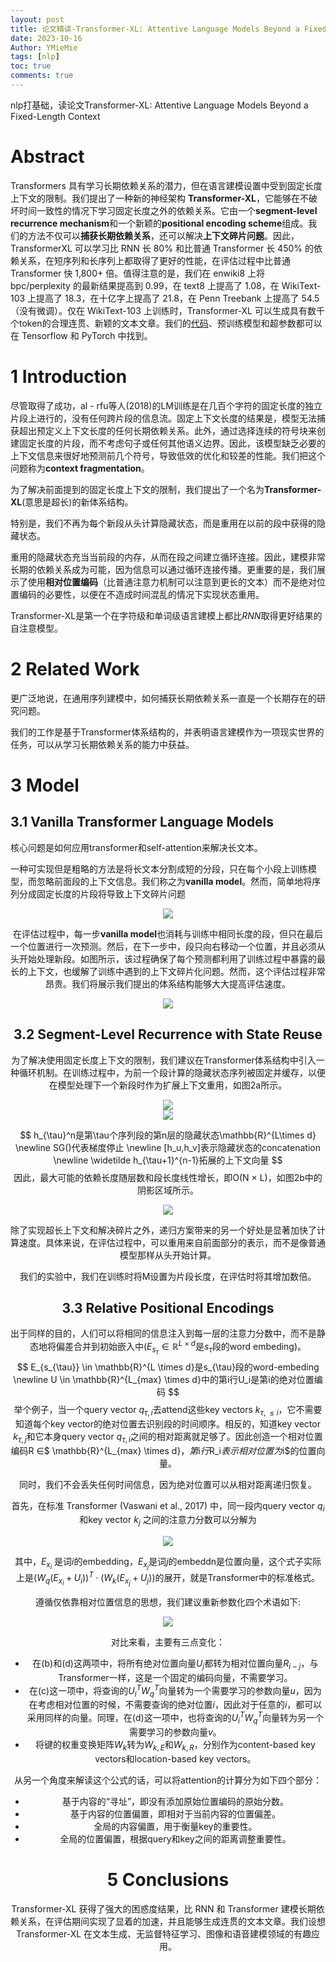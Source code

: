 ```yaml
---
layout: post
title: 论文精读-Transformer-XL: Attentive Language Models Beyond a Fixed-Length Context
date: 2023-10-16
Author: YMieMie
tags: [nlp]
toc: true
comments: true
---
```

nlp打基础，读论文Transformer-XL: Attentive Language Models Beyond a Fixed-Length Context

# Abstract

Transformers 具有学习长期依赖关系的潜力，但在语言建模设置中受到固定长度上下文的限制。我们提出了一种新的神经架构 **Transformer-XL**，它能够在不破坏时间一致性的情况下学习固定长度之外的依赖关系。它由一个**segment-level recurrence mechanism**和一个新颖的**positional encoding scheme**组成。我们的方法不仅可以**捕获长期依赖关系**，还可以解决**上下文碎片问题**。因此，TransformerXL 可以学习比 RNN 长 80% 和比普通 Transformer 长 450% 的依赖关系，在短序列和长序列上都取得了更好的性能，在评估过程中比普通 Transformer 快 1,800+ 倍。值得注意的是，我们在 enwiki8 上将 bpc/perplexity 的最新结果提高到 0.99，在 text8 上提高了 1.08，在 WikiText-103 上提高了 18.3，在十亿字上提高了 21.8，在 Penn Treebank 上提高了 54.5（没有微调）。仅在 WikiText-103 上训练时，Transformer-XL 可以生成具有数千个token的合理连贯、新颖的文本文章。我们的[代码](https://github.com/kimiyoung/transformer-xl)、预训练模型和超参数都可以在 Tensorflow 和 PyTorch 中找到。

# 1 Introduction

尽管取得了成功，al - rfu等人(2018)的LM训练是在几百个字符的固定长度的独立片段上进行的，没有任何跨片段的信息流。固定上下文长度的结果是，模型无法捕获超出预定义上下文长度的任何长期依赖关系。此外，通过选择连续的符号块来创建固定长度的片段，而不考虑句子或任何其他语义边界。因此，该模型缺乏必要的上下文信息来很好地预测前几个符号，导致低效的优化和较差的性能。我们把这个问题称为**context fragmentation**。

为了解决前面提到的固定长度上下文的限制，我们提出了一个名为**Transformer-XL**(意思是超长)的新体系结构。

特别是，我们不再为每个新段从头计算隐藏状态，而是重用在以前的段中获得的隐藏状态。

重用的隐藏状态充当当前段的内存，从而在段之间建立循环连接。因此，建模非常长期的依赖关系成为可能，因为信息可以通过循环连接传播。更重要的是，我们展示了使用**相对位置编码**（比普通注意力机制可以注意到更长的文本）而不是绝对位置编码的必要性，以便在不造成时间混乱的情况下实现状态重用。

Transformer-XL是第一个在字符级和单词级语言建模上都比$RNN$取得更好结果的自注意模型。

# 2 Related Work

更广泛地说，在通用序列建模中，如何捕获长期依赖关系一直是一个长期存在的研究问题。

我们的工作是基于Transformer体系结构的，并表明语言建模作为一项现实世界的任务，可以从学习长期依赖关系的能力中获益。

# 3 Model

## 3.1 Vanilla Transformer Language Models

核心问题是如何应用transformer和self-attention来解决长文本。

一种可实现但是粗略的方法是将长文本分割成短的分段，只在每个小段上训练模型，而忽略前面段的上下文信息。我们称之为**vanilla model**。然而，简单地将序列分成固定长度的片段将导致上下文碎片问题

<div align = center><img src = "https://z1.ax1x.com/2023/10/17/piC7I0J.png"</div>

在评估过程中，每一步**vanilla model**也消耗与训练中相同长度的段，但只在最后一个位置进行一次预测。然后，在下一步中，段只向右移动一个位置，并且必须从头开始处理新段。如图所示，该过程确保了每个预测都利用了训练过程中暴露的最长的上下文，也缓解了训练中遇到的上下文碎片化问题。然而，这个评估过程非常昂贵。我们将展示我们提出的体系结构能够大大提高评估速度。

<div align = center><img src = "https://z1.ax1x.com/2023/10/17/piC7bfx.png"</div>

## 3.2 Segment-Level Recurrence with State Reuse

为了解决使用固定长度上下文的限制，我们建议在Transformer体系结构中引入一种循环机制。在训练过程中，为前一个段计算的隐藏状态序列被固定并缓存，以便在模型处理下一个新段时作为扩展上下文重用，如图2a所示。

<div align = center><img src = "https://z1.ax1x.com/2023/10/17/piC7O1K.png"</div>

<div align = center><img src = "https://z1.ax1x.com/2023/10/17/piC75m4.png"</div>

$$
h_{\tau}^n是第\tau个序列段的第n层的隐藏状态\mathbb{R}^{L\times d}
\newline
SG()代表梯度停止
\newline
[h_u,h_v]表示隐藏状态的concatenation
\newline
\widetilde h_{\tau+1}^{n-1}拓展的上下文向量
$$
因此，最大可能的依赖长度随层数和段长度线性增长，即O(N × L)，如图2b中的阴影区域所示。

<div align = center><img src = "https://z1.ax1x.com/2023/10/17/piC7bfx.png"</div>



除了实现超长上下文和解决碎片之外，递归方案带来的另一个好处是显著加快了计算速度。具体来说，在评估过程中，可以重用来自前面部分的表示，而不是像普通模型那样从头开始计算。

我们的实验中，我们在训练时将M设置为片段长度，在评估时将其增加数倍。

## 3.3 Relative Positional Encodings

出于同样的目的，人们可以将相同的信息注入到每一层的注意力分数中，而不是静态地将偏差合并到初始嵌入中($E_{s_{\tau}} \in \mathbb{R}^{L \times d}$是$s_{\tau}$段的word embeding)。
$$
E_{s_{\tau}} \in \mathbb{R}^{L \times d}是s_{\tau}段的word-embeding
\newline
U \in \mathbb{R}^{L_{max} \times d}中的第i行U_i是第i的绝对位置编码
$$
举个例子，当一个query vector $q_{\tau,i}$去attend这些key vectors $k_{\tau,\leqslant i}$，它不需要知道每个key vector的绝对位置去识别段的时间顺序。相反的，知道key  vector $k_{\tau,j}$和它本身query vector $q_{\tau,i}$之间的相对距离就足够了。因此创造一个相对位置编码R $\in$$ \mathbb{R}^{L_{max} \times d}$，第$i$行$R_i$表示相对位置为$i$的位置向量。

同时，我们不会丢失任何时间信息，因为绝对位置可以从相对距离递归恢复。

首先，在标准 Transformer (Vaswani et al., 2017) 中，同一段内query vector $q_i$ 和key vector $k_j$ 之间的注意力分数可以分解为

<div align = center><img src = "https://z1.ax1x.com/2023/10/17/piC77kR.png"</div>

其中，$E_{x_i}$ 是词$i$的embedding，$E_{x_j}$是词$j$的embeddn是位置向量，这个式子实际上是$(W_q(E_{x_i}+U_i))^T \cdot (W_k(E_{x_j}+U_j))$的展开，就是Transformer中的标准格式。

遵循仅依靠相对位置信息的思想，我们建议重新参数化四个术语如下:

<div align = center><img src = "https://z1.ax1x.com/2023/10/17/piC7Ht1.png"</div>

对比来看，主要有三点变化：

- 在(b)和(d)这两项中，将所有绝对位置向量$U_j$都转为相对位置向量$R_{i-j}$，与Transformer一样，这是一个固定的编码向量，不需要学习。
- 在(c)这一项中，将查询的$U_i^T W_q^T$向量转为一个需要学习的参数向量$u$，因为在考虑相对位置的时候，不需要查询的绝对位置$i$，因此对于任意的$i$，都可以采用同样的向量。同理，在(d)这一项中，也将查询的$U_i^T W_q^T$向量转为另一个需要学习的参数向量$v$。
- 将键的权重变换矩阵$W_k$转为$W_{k,E}$和$W_{k,R}$，分别作为content-based key vectors和location-based key vectors。

从另一个角度来解读这个公式的话，可以将attention的计算分为如下四个部分：

- 基于内容的“寻址”，即没有添加原始位置编码的原始分数。
- 基于内容的位置偏置，即相对于当前内容的位置偏差。
- 全局的内容偏置，用于衡量key的重要性。
-  全局的位置偏置，根据query和key之间的距离调整重要性。



# 5 Conclusions

Transformer-XL 获得了强大的困惑度结果，比 RNN 和 Transformer 建模长期依赖关系，在评估期间实现了显着的加速，并且能够生成连贯的文本文章。我们设想 Transformer-XL 在文本生成、无监督特征学习、图像和语音建模领域的有趣应用。
